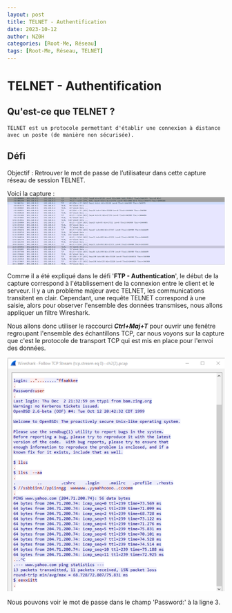 ```yaml
---
layout: post
title: TELNET - Authentification
date: 2023-10-12
author: NZ0H
categories: [Root-Me, Réseau]
tags: [Root-Me, Réseau, TELNET]
---
```


# TELNET - Authentification
## Qu'est-ce que TELNET ?

```
TELNET est un protocole permettant d'établir une connexion à distance avec un poste (de manière non sécurisée).
```


## Défi

Objectif : Retrouver le mot de passe de l’utilisateur dans cette capture réseau de session TELNET.

Voici la capture : 
![Image](/assets/Images/ROOT-ME/Reseau/telnet-auth/c1.png)

Comme il a été expliqué dans le défi '**FTP - Authentication**', le début de la capture correspond à l'établissement de la connexion entre le client et le serveur. Il y a un problème majeur avec TELNET, les communications transitent en clair. Cependant, une requête TELNET correspond à une saisie, alors pour observer l'ensemble des données transmises, nous allons appliquer un filtre Wireshark.

Nous allons donc utiliser le raccourci ***Ctrl+Maj+T*** pour ouvrir une fenêtre regroupant l'ensemble des échantillons TCP, car nous voyons sur la capture que c'est le protocole de transport TCP qui est mis en place pour l'envoi des données.

![Image](/assets/Images/ROOT-ME/Reseau/telnet-auth/c2.png)

Nous pouvons voir le mot de passe dans le champ 'Password:' à la ligne 3.
